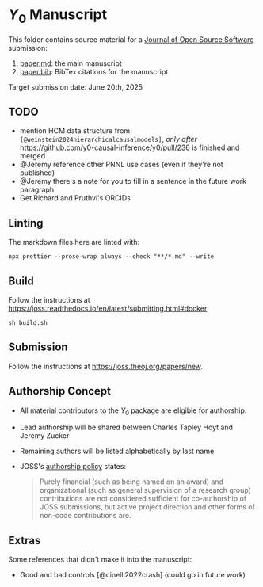 # $Y_0$ Manuscript

This folder contains source material for a
[Journal of Open Source Software](https://joss.theoj.org/) submission:

1. [paper.md](paper.md): the main manuscript
2. [paper.bib](paper.bib): BibTex citations for the manuscript

Target submission date: June 20th, 2025

## TODO

- mention HCM data structure from `[@weinstein2024hierarchicalcausalmodels]`,
  _only after_ https://github.com/y0-causal-inference/y0/pull/236 is finished
  and merged
- @Jeremy reference other PNNL use cases (even if they're not published)
- @Jeremy there's a note for you to fill in a sentence in the future work
  paragraph
- Get Richard and Pruthvi's ORCIDs

## Linting

The markdown files here are linted with:

```shell
npx prettier --prose-wrap always --check "**/*.md" --write
```

## Build

Follow the instructions at
https://joss.readthedocs.io/en/latest/submitting.html#docker:

```shell
sh build.sh
```

## Submission

Follow the instructions at https://joss.theoj.org/papers/new.

## Authorship Concept

- All material contributors to the $Y_0$ package are eligible for authorship.
- Lead authorship will be shared between Charles Tapley Hoyt and Jeremy Zucker
- Remaining authors will be listed alphabetically by last name
- JOSS's
  [authorship policy](https://joss.readthedocs.io/en/latest/submitting.html#authorship)
  states:

  > Purely financial (such as being named on an award) and organizational (such
  > as general supervision of a research group) contributions are not considered
  > sufficient for co-authorship of JOSS submissions, but active project
  > direction and other forms of non-code contributions are.

## Extras

Some references that didn't make it into the manuscript:

- Good and bad controls [@cinelli2022crash] (could go in future work)
